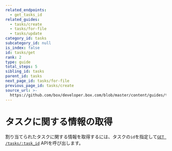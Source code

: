 ```yaml
---
related_endpoints:
  - get_tasks_id
related_guides:
  - tasks/create
  - tasks/for-file
  - tasks/update
category_id: tasks
subcategory_id: null
is_index: false
id: tasks/get
rank: 2
type: guide
total_steps: 5
sibling_id: tasks
parent_id: tasks
next_page_id: tasks/for-file
previous_page_id: tasks/create
source_url: >-
  https://github.com/box/developer.box.com/blob/master/content/guides/tasks/2-get.md
---
```

# タスクに関する情報の取得

割り当てられたタスクに関する情報を取得するには、タスクの`id`を指定して[`GET /tasks/:task_id`](e://get_tasks_id) APIを呼び出します。

<Samples id="get_tasks_id">

</Samples>
